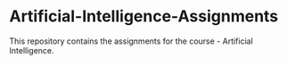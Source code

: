 # Artificial-Intelligence-Assignments
This repository contains the assignments for the course - Artificial Intelligence.
